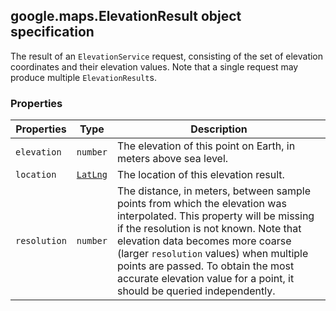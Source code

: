 <h2 id="ElevationResult">
google.maps.ElevationResult
object specification
</h2><p>The result of an <code>ElevationService</code> request, consisting of the set of elevation coordinates and their elevation values. Note that a single request may produce multiple <code>ElevationResult</code>s.</p><h3>Properties</h3><table summary="interface ElevationResult - Properties" width="100%">
<thead>
<tr><th>Properties</th>
<th>Type</th>
<th>Description</th>
</tr></thead>
<tbody>
<tr>
<td><code>elevation</code></td>
<td><code>number</code></td>
<td>The elevation of this point on Earth, in meters above sea level.</td>
</tr>
<tr>
<td><code>location</code></td>
<td><code><a href="#LatLng">LatLng</a></code></td>
<td>The location of this elevation result.</td>
</tr>
<tr>
<td><code>resolution</code></td>
<td><code>number</code></td>
<td>The distance, in meters, between sample points from which the elevation was interpolated. This property will be missing if the resolution is not known. Note that elevation data becomes more coarse (larger <code>resolution</code> values) when multiple points are passed. To obtain the most accurate elevation value for a point, it should be queried independently.</td>
</tr>
</tbody>
</table>